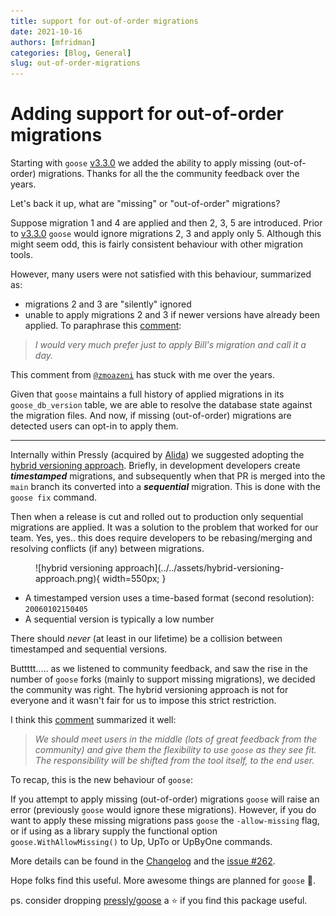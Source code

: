 ```yaml
---
title: support for out-of-order migrations
date: 2021-10-16
authors: [mfridman]
categories: [Blog, General]
slug: out-of-order-migrations
---
```


# Adding support for out-of-order migrations

Starting with `goose` [v3.3.0](https://github.com/pressly/goose/releases/tag/v3.3.0) we added the
ability to apply missing (out-of-order) migrations. Thanks for all the the community feedback over
the years.

<!-- more -->

Let's back it up, what are "missing" or "out-of-order" migrations?

Suppose migration 1 and 4 are applied and then 2, 3, 5 are introduced. Prior to
[v3.3.0](https://github.com/pressly/goose/releases/tag/v3.3.0) `goose` would ignore migrations 2, 3
and apply only 5. Although this might seem odd, this is fairly consistent behaviour with other
migration tools.

However, many users were not satisfied with this behaviour, summarized as:

- migrations 2 and 3 are "silently" ignored
- unable to apply migrations 2 and 3 if newer versions have already been applied. To paraphrase this
  [comment](https://github.com/pressly/goose/issues/172#issuecomment-493645187):

> _I would very much prefer just to apply Bill's migration and call it a day._

This comment from [`@zmoazeni`](https://github.com/zmoazeni) has stuck with me over the years.

Given that `goose` maintains a full history of applied migrations in its `goose_db_version` table,
we are able to resolve the database state against the migration files. And now, if missing
(out-of-order) migrations are detected users can opt-in to apply them.

---

Internally within Pressly (acquired by [Alida](https://www.alida.com/)) we suggested adopting the
[hybrid versioning approach](https://github.com/pressly/goose#hybrid-versioning). Briefly, in
development developers create **_timestamped_** migrations, and subsequently when that PR is merged
into the `main` branch its converted into a **_sequential_** migration. This is done with the
`goose fix` command.

Then when a release is cut and rolled out to production only sequential migrations are applied. It
was a solution to the problem that worked for our team. Yes, yes.. this does require developers to
be rebasing/merging and resolving conflicts (if any) between migrations.

<figure markdown="1">
![hybrid versioning approach](../../assets/hybrid-versioning-approach.png){ width=550px; }
</figure>

- A timestamped version uses a time-based format (second resolution): `20060102150405`
- A sequential version is typically a low number

There should _never_ (at least in our lifetime) be a collision between timestamped and sequential
versions.

Buttttt..... as we listened to community feedback, and saw the rise in the number of `goose` forks
(mainly to support missing migrations), we decided the community was right. The hybrid versioning
approach is not for everyone and it wasn't fair for us to impose this strict restriction.

I think this [comment](https://github.com/pressly/goose/issues/262#issue-960391249) summarized it
well:

> _We should meet users in the middle (lots of great feedback from the community) and give them the
> flexibility to use `goose` as they see fit. The responsibility will be shifted from the tool
> itself, to the end user._

To recap, this is the new behaviour of `goose`:

If you attempt to apply missing (out-of-order) migrations `goose` will raise an error (previously
`goose` would ignore these migrations). However, if you do want to apply these missing migrations
pass `goose` the `-allow-missing` flag, or if using as a library supply the functional option
`goose.WithAllowMissing()` to Up, UpTo or UpByOne commands.

More details can be found in the [Changelog](https://github.com/pressly/goose/releases/tag/v3.3.0)
and the [issue #262](https://github.com/pressly/goose/issues/262).

Hope folks find this useful. More awesome things are planned for `goose` 🚀.

ps. consider dropping [pressly/goose](https://github.com/pressly/goose) a ⭐️ if you find this
package useful.
